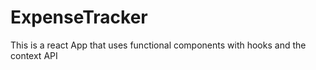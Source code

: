 # ExpenseTracker
This is a react App that uses functional components with hooks and the context API
